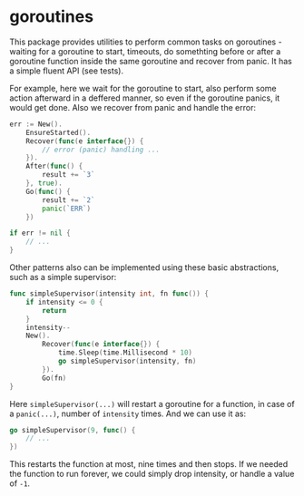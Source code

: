 # goroutines
This package provides utilities to perform common tasks on goroutines - waiting for a goroutine to start, timeouts, do somethting before or after a goroutine function inside the same goroutine and recover from panic. It has a simple fluent API (see tests).

For example, here we wait for the goroutine to start, also perform some action afterward in a deffered manner, so even if the goroutine panics, it would get done. Also we recover from panic and handle the error:

```go
err := New().
	EnsureStarted().
	Recover(func(e interface{}) {
		// error (panic) handling ...
	}).
	After(func() {
		result += `3`
	}, true).
	Go(func() {
		result += `2`
		panic(`ERR`)
	})

if err != nil {
    // ...
}
```

Other patterns also can be implemented using these basic abstractions, such as a simple supervisor:

```go
func simpleSupervisor(intensity int, fn func()) {
	if intensity <= 0 {
		return
	}
	intensity--
	New().
		Recover(func(e interface{}) {
			time.Sleep(time.Millisecond * 10)
			go simpleSupervisor(intensity, fn)
		}).
		Go(fn)
}
```

Here `simpleSupervisor(...)` will restart a goroutine for a function, in case of a `panic(...)`, number of `intensity` times. And we can use it as:

```go
go simpleSupervisor(9, func() {
	// ...
})
```

This restarts the function at most, nine times and then stops. If we needed the function to run forever, we could simply drop intensity, or handle a value of `-1`.
